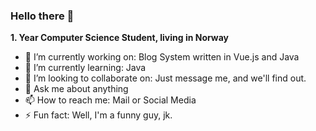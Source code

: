 ### Hello there 👋

**1. Year Computer Science Student, living in Norway**

- 🔭 I’m currently working on: Blog System written in Vue.js and Java
- 🌱 I’m currently learning: Java
- 👯 I’m looking to collaborate on: Just message me, and we'll find out.
- 💬 Ask me about anything
- 📫 How to reach me: Mail or Social Media
- ⚡ Fun fact: Well, I'm a funny guy, jk.
